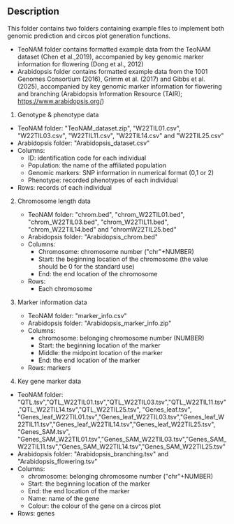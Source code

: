 ## Description
This folder contains two folders containing example files to implement both genomic prediction and circos plot generation functions.
   - TeoNAM folder contains formatted example data from the TeoNAM dataset (Chen et al.,2019), accompanied by key genomic marker information for flowering (Dong et al., 2012)
   - Arabidopsis folder contains formatted example data from the 1001 Genomes Consortium (2016), Grimm et al. (2017) and Gibbs et al. (2025), accompanied by key genomic marker information for flowering and branching (Arabidopsis Information Resource (TAIR); https://www.arabidopsis.org/)

1. Genotype & phenotype data
  - TeoNAM folder: "TeoNAM_dataset.zip", "W22TIL01.csv", "W22TIL03.csv", "W22TIL11.csv", "W22TIL14.csv" and "W22TIL25.csv"
  - Arabidopsis folder: "Arabidopsis_dataset.csv"
  - Columns:
       - ID: identification code for each individual
       - Population: the name of the affiliated population
       - Genomic markers: SNP information in numerical format (0,1 or 2)
       - Phenotype: recorded phenotypes of each individual
 - Rows: records of each individual
   
2. Chromosome length data
   - TeoNAM folder: "chrom.bed", "chrom_W22TIL01.bed", "chrom_W22TIL03.bed", "chrom_W22TIL11.bed", "chrom_W22TIL14.bed" and "chromW22TIL25.bed"
   - Arabidopsis folder: "Arabidopsis_chrom.bed"
   - Columns:
      - Chromosome: chromosome number ("chr"+NUMBER)
      - Start: the beginning location of the chromosome (the value should be 0 for the standard use)
      - End: the end location of the chromosome
   - Rows:
      - Each chromosome
        
3. Marker information data
   - TeoNAM folder: "marker_info.csv"
   - Arabidopsis folder: "Arabidopsis_marker_info.zip"
   - Columns:
       - chromosome: belonging chromosome number (NUMBER)
       - Start: the beginning location of the marker
       - Middle: the midpoint location of the marker
       - End: the end location of the marker
   - Rows: markers

 4. Key gene marker data
   - TeoNAM folder: "QTL.tsv","QTL_W22TIL01.tsv","QTL_W22TIL03.tsv","QTL_W22TIL11.tsv","QTL_W22TIL14.tsv","QTL_W22TIL25.tsv", "Genes_leaf.tsv", "Genes_leaf_W22TIL01.tsv","Genes_leaf_W22TIL03.tsv","Genes_leaf_W22TIL11.tsv","Genes_leaf_W22TIL14.tsv","Genes_leaf_W22TIL25.tsv", "Genes_SAM.tsv", "Genes_SAM_W22TIL01.tsv","Genes_SAM_W22TIL03.tsv","Genes_SAM_W22TIL11.tsv","Genes_SAM_W22TIL14.tsv","Genes_SAM_W22TIL25.tsv"
   - Arabidopsis folder: "Arabidopsis_branching.tsv" and "Arabidopsis_flowering.tsv"
   - Columns:
     - chromosome: belonging chromosome number ("chr"+NUMBER)
     - Start: the beginning location of the marker
     - End: the end location of the marker
     - Name: name of the gene
     - Colour: the colour of the gene on a circos plot
 - Rows: genes
